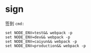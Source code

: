 # sign
签到
`cmd:`

	set NODE_ENV=test&& webpack -p
	set NODE_ENV=dev&& webpack -p
	set NODE_ENV=caiyun&& webpack -p
	set NODE_ENV=production&& webpack -p